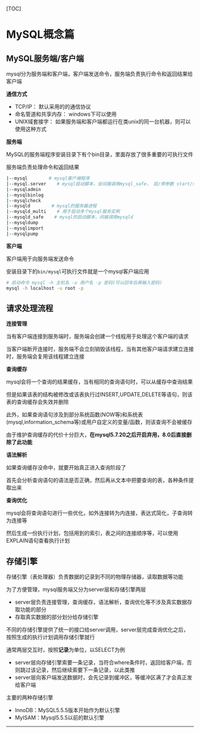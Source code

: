 [TOC]

# MySQL概念篇

## MySQL服务端/客户端

mysql分为服务端和客户端，客户端发送命令，服务端负责执行命令和返回结果给客户端

**通信方式**

- TCP/IP： 默认采用的的通信协议
- 命名管道和共享内存： windows下可以使用
- UNIX域套接字： 如果服务端和客户端都运行在类unix的同一台机器，则可以使用这种方式

**服务端**

MySQL的服务端程序安装目录下有个bin目录，里面存放了很多重要的可执行文件

服务端负责处理命令和返回结果

```sh
|--mysql        # mysql客户端程序
|--mysql.server    # mysql启动脚本，会间接调用mysql_safe， 启/停参数 start/stop
|--mysqladmin
|--mysqlbinlog
|--mysqlcheck
|--mysqld        # mysql的服务器进程
|--mysqld_multi    # 用于启动多个mysql服务实例
|--mysqld_safe    # mysql的启动脚本，间接调用mysqld
|--mysqldump
|--mysqlimport
|--mysqlpump
```

**客户端**

客户端用于向服务端发送命令

安装目录下的`bin/mysql`可执行文件就是一个mysql客户端应用

```sh
# 启动命令 mysql -h 主机名 -u 用户名 -p 密码(可以回车后再输入密码)
mysql -h localhost -u root -p
```

## 请求处理流程

**连接管理**

当有客户端连接到服务端时，服务端会创建一个线程用于处理这个客户端的请求

当客户端断开连接时，服务端不会立刻销毁该线程，当有其他客户端请求建立连接时，服务端会复用该线程建立连接

**查询缓存**

mysql会将一个查询的结果缓存，当有相同的查询语句时，可以从缓存中查询结果

但是如果该表的结构被修改或该表执行过INSERT,UPDATE,DELETE等语句，则该表的查询缓存会失效并删除

此外，如果查询语句涉及到部分系统函数(NOW等)和系统表(mysql,information_schema等)或用户自定义的变量/函数，则该查询不会被缓存

由于维护查询缓存的代价十分巨大，**在mysql5.7.20之后开启弃用，8.0后直接删除了此功能**

**语法解析**

如果查询缓存没命中，就要开始真正进入查询阶段了

首先会分析查询语句的语法是否正确，然后再从文本中把要查询的表，各种条件提取出来

**查询优化**

mysql会将查询语句进行一些优化，如外连接转为内连接，表达式简化，子查询转为连接等

然后生成一份执行计划，包括用到的索引，表之间的连接顺序等，可以使用EXPLAIN语句查看执行计划

## 存储引擎

存储引擎（表处理器）负责数据的记录到不同的物理存储器，读取数据等功能

为了方便管理，mysql服务端又分为server层和存储引擎两层

- server层负责连接管理，查询缓存，语法解析，查询优化等不涉及真实数据存取功能的部分
- 存取真实数据的部分划分给存储引擎

不同的存储引擎提供了统一的接口给server调用，server层完成查询优化之后，按照生成的执行计划调用存储引擎就行

通常两层交互时，按照**记录**为单位，以SELECT为例

- server层向存储引擎索要一条记录，当符合where条件时，返回给客户端，否则跳过该记录，然后继续索要下一条记录，以此类推
- server层向客户端发送数据时，会先记录到缓冲区，等缓冲区满了才会真正发给客户端

主要的两种存储引擎

- InnoDB：MySQL5.5.5版本开始作为默认引擎
- MyISAM：Mysql5.5.5以前的默认引擎

---
